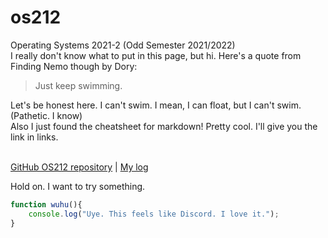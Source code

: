 # os212
Operating Systems 2021-2 (Odd Semester 2021/2022)  <br />
I really don't know what to put in this page, but hi. Here's a quote from Finding Nemo though by Dory:  <br />
> Just keep swimming.

Let's be honest here. I can't swim. I mean, I can float, but I can't swim. (Pathetic. I know)  <br />
Also I just found the cheatsheet for markdown! Pretty cool. I'll give you the link in links.  <br /><br />

[GitHub OS212 repository](https://github.com/huanis/os212/) | [My log](https://huanis.github.io/os212/TXT/mylog.txt)

Hold on. I want to try something.
```javascript
function wuhu(){
    console.log("Uye. This feels like Discord. I love it.");
}
```
